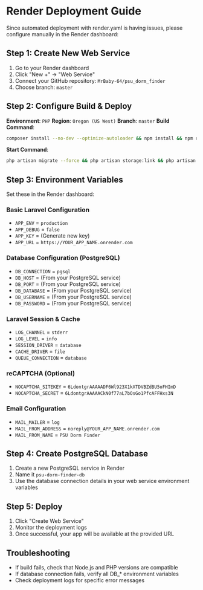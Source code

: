 # Render Deployment Guide

Since automated deployment with render.yaml is having issues, please configure manually in the Render dashboard:

## Step 1: Create New Web Service

1. Go to your Render dashboard
2. Click "New +" → "Web Service"
3. Connect your GitHub repository: `MrBaby-64/psu_dorm_finder`
4. Choose branch: `master`

## Step 2: Configure Build & Deploy

**Environment**: `PHP`
**Region**: `Oregon (US West)`
**Branch**: `master`
**Build Command**:
```bash
composer install --no-dev --optimize-autoloader && npm install && npm run build && php artisan config:cache && php artisan route:cache && php artisan view:cache
```

**Start Command**:
```bash
php artisan migrate --force && php artisan storage:link && php artisan serve --host=0.0.0.0 --port=$PORT
```

## Step 3: Environment Variables

Set these in the Render dashboard:

### Basic Laravel Configuration
- `APP_ENV` = `production`
- `APP_DEBUG` = `false`
- `APP_KEY` = (Generate new key)
- `APP_URL` = `https://YOUR_APP_NAME.onrender.com`

### Database Configuration (PostgreSQL)
- `DB_CONNECTION` = `pgsql`
- `DB_HOST` = (From your PostgreSQL service)
- `DB_PORT` = (From your PostgreSQL service)
- `DB_DATABASE` = (From your PostgreSQL service)
- `DB_USERNAME` = (From your PostgreSQL service)
- `DB_PASSWORD` = (From your PostgreSQL service)

### Laravel Session & Cache
- `LOG_CHANNEL` = `stderr`
- `LOG_LEVEL` = `info`
- `SESSION_DRIVER` = `database`
- `CACHE_DRIVER` = `file`
- `QUEUE_CONNECTION` = `database`

### reCAPTCHA (Optional)
- `NOCAPTCHA_SITEKEY` = `6LdontgrAAAAADF6Wl923X1kXTDVBZdBU5oFHImD`
- `NOCAPTCHA_SECRET` = `6LdontgrAAAAACkN0f77aL7bOsGo1PfcAFFHxs3N`

### Email Configuration
- `MAIL_MAILER` = `log`
- `MAIL_FROM_ADDRESS` = `noreply@YOUR_APP_NAME.onrender.com`
- `MAIL_FROM_NAME` = `PSU Dorm Finder`

## Step 4: Create PostgreSQL Database

1. Create a new PostgreSQL service in Render
2. Name it `psu-dorm-finder-db`
3. Use the database connection details in your web service environment variables

## Step 5: Deploy

1. Click "Create Web Service"
2. Monitor the deployment logs
3. Once successful, your app will be available at the provided URL

## Troubleshooting

- If build fails, check that Node.js and PHP versions are compatible
- If database connection fails, verify all DB_* environment variables
- Check deployment logs for specific error messages